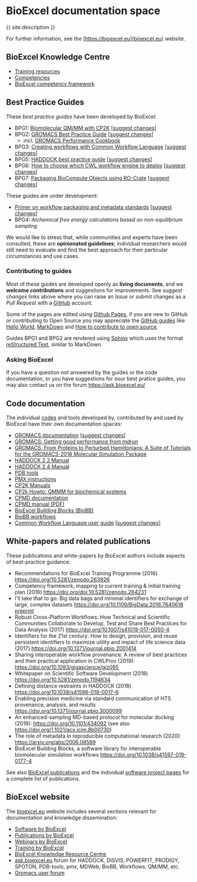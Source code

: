 # BioExcel documentation space

{{ site.description }}

For further information, see the [https://bioexcel.eu](bioexcel.eu) website.

## BioExcel Knowledge Centre

* [Training resources](https://krc.bioexcel.eu/training)
* [Competencies](https://krc.bioexcel.eu/competencies)
* [BioExcel competency framework](https://competency.ebi.ac.uk/framework/bioexcel/2.0)

<!-- TODO: Integrate this page also into krc -->

## Best Practice Guides

These _best practice guides_ have been developed by BioExcel:

* BPG1: [Biomolecular QM/MM with CP2K](https://docs.bioexcel.eu/qmmm_bpg/) [[suggest changes](https://github.com/bioexcel/qmmm_bpg)]
* BPG2: [GROMACS Best Practice Guide](https://docs.bioexcel.eu/gromacs_bpg/)  [[suggest changes](https://github.com/bioexcel/gromacs_bpg)] 
  - incl. [GROMACS Performance Cookbook](https://docs.bioexcel.eu/gromacs_bpg/en/master/cookbook/cookbook.html)
* BPG3: [Creating workflows with Common Workflow Language](/cwl-best-practice-guide/) [[suggest changes](https://github.com/bioexcel/cwl-best-practice-guide)]
* BPG5: [HADDOCK best practice guide](https://www.bonvinlab.org/software/bpg/) [[suggest changes](https://github.com/haddocking/haddocking.github.io/tree/master/software/bpg)]
* BPG6: [How to choose which CWL workflow engine to deploy](/cwl-engine-guide/) [[suggest changes](https://github.com/bioexcel/cwl-engine-guide)]
* BPG7: [Packaging BioCompute Objects using RO-Crate](https://biocompute-objects.github.io/bco-ro-crate/) [[suggest changes](https://github.com/biocompute-objects/bco-ro-crate/)]

These guides are under development:
* [Primer on workflow packaging and metadata standards](https://docs.google.com/document/d/1XREgfYNi7l4HbdrnXBs7Uv1tMH2AiR435SKjisu4l30/edit#) [[suggest changes](https://docs.google.com/document/d/1XREgfYNi7l4HbdrnXBs7Uv1tMH2AiR435SKjisu4l30/edit)]
* BPG4: _Alchemical free energy calculations based on non-equilibrium sampling_

We would like to stress that, while communities and experts have been consulted, these are **opinionated guidelines**; individual researchers would still need to evaluate and find the best approach for their particular circumstances and use cases. 

### Contributing to guides

Most of these guides are developed openly as **living documents**, and we **welcome contributions** and suggestions for improvements. See _suggest changes_ links above where you can raise an _Issue_ or submit changes as a _Pull Request_ with a [GitHub](https://github.com/) account.

Some of the pages are edited using [Github Pages](https://pages.github.com/), if you are new to GitHub or contributing to Open
Source you may appreciate the [GitHub guides](https://guides.github.com/) like
[Hello World](https://guides.github.com/activities/hello-world/),
[MarkDown](https://guides.github.com/features/mastering-markdown/) and [How to
contribute to open source](https://opensource.guide/how-to-contribute/). 

Guides BPG1 and BPG2 are rendered using [Sphinx](https://www.sphinx-doc.org/en/master/) which uses the format [reStructured Text](https://www.sphinx-doc.org/en/master/usage/restructuredtext/index.html), similar to MarkDown.

### Asking BioExcel

If you have a question not answered by the guides or the code documentation, or you have suggestions for oour best pratice guides, 
you may also contact us on the forum <https://ask.bioexcel.eu/> 

## Code documentation

The individual [codes](https://bioexcel.eu/software/) and tools developed by, contributed by and used by BioExcel have their own documentation spaces:

* [GROMACS documentation](http://manual.gromacs.org/) [[suggest changes]()]
* [GROMACS: Getting good performance from mdrun](http://manual.gromacs.org/current/user-guide/mdrun-performance.html)
* [GROMACS: From Proteins to Perturbed Hamiltonians: A Suite of Tutorials for the GROMACS-2018 Molecular Simulation Package](https://doi.org/10.33011/livecoms.1.1.5068)
* [HADDOCK 2.2 Manual](https://www.bonvinlab.org/software/haddock2.2/manual/)
* [HADDOCK 2.4 Manual](https://www.bonvinlab.org/software/haddock2.4/manual/)
* [PDB tools](https://www.bonvinlab.org/pdb-tools/)
* [PMX instructions](http://pmx.mpibpc.mpg.de/instructions.html)
* [CP2K Manuals](http://pmx.mpibpc.mpg.de/instructions.html)
* [CP2k Howto: QMMM for biochemical systems](https://www.cp2k.org/howto:biochem_qmmm)
* [CPMD documentation](https://www.cpmd.org/wordpress/index.php/documentation/)
* [CPMD manual (PDF)](https://www.cpmd.org/wordpress/CPMD/getFile.php?file=manual.pdf)
* [BioExcel Building Blocks (BioBB)](http://mmb.irbbarcelona.org/biobb/) 
* [BioBB workflows](http://mmb.irbbarcelona.org/biobb/workflows)
* [Common Workflow Language user guide](https://www.commonwl.org/user_guide/) [[suggest changes](https://github.com/common-workflow-language/user_guide/)]

## White-papers and related publications

These publications and white-papers by BioExcel authors include aspects of best-practice guidance:

* Recommendations for BioExcel Training Programme (2016) <https://doi.org/10.5281/zenodo.263926>
* Competency framework, mapping to current training & initial training plan (2016) <https://doi.org/doi:10.5281/zenodo.264231>
* I'll take that to go: Big data bags and minimal identifiers for exchange of large, complex datasets <https://doi.org/10.1109/BigData.2016.7840618> [preprint](https://www.research.manchester.ac.uk/portal/files/45989205/bagminid.pdf)
* Robust Cross-Platform Workflows: How Technical and Scientific Communities Collaborate to Develop, Test and Share Best Practices for Data Analysis (2017) <https://doi.org/10.1007/s41019-017-0050-4>
* Identifiers for the 21st century: How to design, provision, and reuse persistent identifiers to maximize utility and impact of life science data (2017) <https://doi.org/10.1371/journal.pbio.2001414>
* Sharing interoperable workflow provenance: A review of best practices and their practical application in CWLProv (2019): <https://doi.org/10.1093/gigascience/giz095>
* Whitepaper on Scientific Software Development (2018) <https://doi.org/10.5281/zenodo.1194634>
* Defining distance restraints in HADDOCK (2018) <https://doi.org/10.1038/s41596-018-0017-6>
* Enabling precision medicine via standard communication of HTS provenance, analysis, and results <https://doi.org/10.1371/journal.pbio.3000099>
* An enhanced-sampling MD-based protocol for molecular docking (2018): <https://doi.org/10.1101/434092> (see also <https://doi.org/1.1021/acs.jcim.8b00730>)
* The role of metadata in reproducible computational research (2020): <https://arxiv.org/abs/2006.08589>
* BioExcel Building Blocks, a software library for interoperable biomolecular simulation workflows <https://doi.org/10.1038/s41597-019-0177-4>

See also [BioExcel publications](https://bioexcel.eu/category/publications/) and the individual [software project pages](https://bioexcel.eu/software/) for a complete list of publications.

## BioExcel website

The [bioexcel.eu](https://bioexcel.eu/) website includes several sections relevant for documentation and knowledge dissemination:

- [Software by BioExcel](https://bioexcel.eu/software/)
- [Publications by BioExcel](https://bioexcel.eu/category/publications/)
- [Webinars by BioExcel](https://bioexcel.eu/category/webinar/)
- [Training by BioExcel](https://bioexcel.eu/services/training/)
- [BioExcel Knowledge Resource Centre](https://krc.bioexcel.eu/)
- [ask.bioexcel.eu](https://ask.bioexcel.eu/) forum for HADDOCK, DISVIS, POWERFIT, PRODIGY, SPOTON, PDB-tools, pmx, MDWeb, BioBB, Workflows, QM/MM, etc.
- [Gromacs user forum](https://gromacs.bioexcel.eu/)
